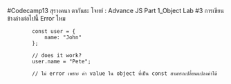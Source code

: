 #Codecamp13
สุรางคนา ตากันธะ
โจทย์ : Advance JS Part 1_Object Lab #3
    การเขียนข้างล่างต่อไปนี้ Error ไหม

            const user = {
                name: "John"
            };

            // does it work?
            user.name = "Pete";

            // ไม่ error เพราะ ค่า value ใน object ที่เป็น const สามารถเปลี่ยนแปลงค่าได้